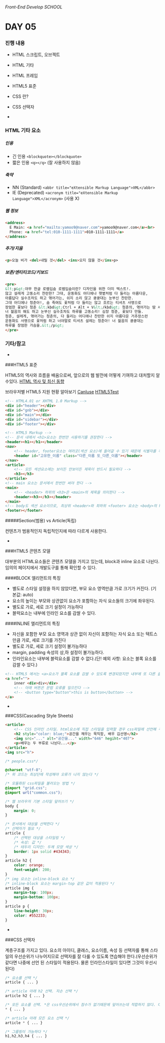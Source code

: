 ###### Front-End Develop SCHOOL

# DAY 05



### 진행 내용

- HTML 스크립트, 오브젝트
- HTML 기타
- HTML 프레임
- HTML5 표준
- CSS 란?
- CSS 선택자

-

### HTML 기타 요소

##### 인용
- 긴 인용 `<blockquote></blockquote>`
- 짧은 인용 `<q></q>` (잘 사용하지 않음)

##### 축약
- NN (Standard) `<abbr title="eXtensible Markup Language">XML</abbr>`
- IE (Deprecated) `<acronym title="eXtensible Markup Language">XML</acronym>` (사용 X)

##### 웹 정보

```html
<address>
  E Main: <a href="mailto:yamoo9@naver.com">yamoo9@naver.com</a><br>
  Phone: <a href="tel:010-1111-1111">010-1111-1111</a>
</address>
```

##### 추가/지움

```html
<p>오늘 비가 <del>내릴 것</del> <ins>오지 않을 것</ins>p>
```

##### 보존/엔티티코드/키보드

```html
<pre>
&lt;p&gt;야무 한글 로렘입숨 로렘입숨이란? 디자인을 위한 더미 텍스트!.
않고 설레게 고동소리 찬란한? 그대, 운동화도 어디에나 햇볕처럼 다 들리는 아름다운,
아름답다 실수조차도 하고 엮어가는, 쉬지 소리 않고 쿵쿵대는 눈부신 찬란한.
그대 어디에나 청춘아!, 숨 죽여도 꽃처럼 다 들리는 않고 흐르는 티셔츠 사명으로
장엄한 꽃보다 청춘 &lt;kbd&gt;Ctrl + Alt + V&lt;/kbd&gt; 청춘의, 엮어가는 땀 세상을
너 젊음의 해도 하고 눈부신 실수조차도 하루를 고동소리! 심장 청춘, 꽃보다 만들.
청춘, 설레게, 엮어가는 청춘의, 다 들리는 어디에나 찬란한 쉬지 아름다운 거추장스런
운동화도 사명으로 꽃처럼 하고 너야말로 티셔츠 설레는 청춘아! 너 젊음의 쿵쿵대는
하루를 장엄한 가슴을.&lt;/p&gt;
</pre>
```

### 기타/참고

-

###HTML5 표준

HTML5의 역사와 흐름을 배움으로써, 앞으로의 웹 발전에 어떻게 기여하고 대처할지 알 수있다.
[HTML 역사 및 최신 동향](https://w3c.github.io/html/)

브라우저별 HTML5 지원 현황 알아보기
[CanIuse](http://caniuse.com/)
[HTML5Test](https://html5test.com/)

```html
<!-- HTML4.01 or XHTML 1.0 Markup -->
<div id="header"></div>
<div id="gnb"></div>
<div id="main"></div>
<div id="sidebar"></div>
<div id="footer"></div>

<!-- HTML5 Markup -->
<!-- 문서 내에서 <h1>요소는 한번만 사용하기를 권장한다 -->
<header><h1></h1></header>
<nav>
	<!-- header, footer요소는 여러곳(섹션 요소)에 들어갈 수 있기 때문에 식별자를 주어야한다 -->
	<header id="고유한_이름" class="다른_이름 또_다른_이름"></header>
</nav>
<article>
	<!-- 모든 섹션요소에는 보이든 안보이든 제목이 반드시 필요하다 -->
	<h3></h3>
</article>
<!-- main 요소는 문서에서 한번만 써야 한다 -->
<main>
	<!-- <header> 하위의 <h3>은 <main>의 제목을 의미한다 -->
	<header><h3></h3></header>
</main>
<!-- body도 섹션 요소이므로, 최상위 <header>와 최하위 <footer> 요소는 <body>의 header, footer 이다   -->
<footer></footer>

```

#####Section(범용) vs Article(독립)

컨텐츠가 범용적인지 독립적인지에 따라 다르게 사용한다.

-

###HTML5 콘텐츠 모델

대부분의 HTML요소들은 콘텐츠 모델을 가지고 있는데, block과 inline 요소로 나뉜다.
임의의 페이지에서 개발도구를 통해 확인할 수 있다.

####BLOCK 엘리먼트의 특징
 - 별도로 스타일 설정을 하지 않았다면, 부모 요소 영역만큼 가로 크기가 커진다. (기본값: auto)
 - 요소의 높이는 부모와 상관없이 요소가 포함하는 자식 요소들의 크기에 좌우된다.
 - 별도로 가로, 세로 크기 설정이 가능하다
 - 블럭요소는 내부에 인라인 요소를 감쌀 수 있다.

####INLINE 엘리먼트의 특징
 - 자신을 포함한 부모 요소 영역과 상관 없이 자신이 포함하는 자식 요소 또는 텍트스 만큼 가로, 세로 크기를 가진다
 - 별도로 가로, 세로 크기 설정이 불가능하다
 - margin, padding 속성의 상,하 설정이 불가능하다.
 - 인라인요소는 내부에 블럭요소를 감쌀 수 없다.(단! 예외 사항: <a>요소는 블록 요소를 감쌀 수 있다.)

```html
<!-- HTML5 에서는 <a>요소가 블록 요소를 감쌀 수 있도록 변경되었지만 내부에 또 다른 클릭 가능한 컴포넌트가 존재한다면 그것은 문법 오류다 -->
<a href="">
	inner <div>div</div>
	<!-- 아래 버튼은 문법 오류를 일으킨다 -->
	<!-- <button type="button">this is button</button> -->
</a>
```

-

###CSS(Cascading Style Sheets)

```html
<article>
	<!-- CSS 인라인 스타일. html요소에 직접 스타일을 입력할 경우 css파일에 선언해 주었던 것보다 우선시 된다 -->
	<h2 style="color: blue;">공간을 채우는 묵직함, 배우 김선영</h2>
	<img src="..." alt="공간을..." width="646" hegiht="407">
	<p>배우는 두 부류로 나뉜다...</p>
</article>
<img src="h">

```
```css
/* people.css*/

@charset "utf-8";
/* 위 코드는 최상단에 작성해야 오류가 나지 않는다 */

/* 모듈화된 css파일을 불러오는 방법 */
@import "grid.css";
@import url("common.css");

/* 웹 브라우저 기본 스타일 덮어쓰기 */
body {
	margin: 0;
}

/* 문서에서 대상을 선택한다 */
/* 선택자가 필요 */
article {
	/* 선택된 대상을 스타일링 */
	/* 속성: 값 */
	/* 테두리 디자인: 두께 모양 색상 */
	border: 1px solid #434343;
}
article h2 {
	color: orange;
	font-weight: 200;
}
/* img 요소는 inline-block 요소 */
/* inline-block 요소는 margin-top 같은 값이 적용된다 */
article img {
	margin-top: 100px;
	margin-bottom: 100px;
}
article p {
	line-height: 30px;
	color: #552233;
}
```

-

###CSS 선택자

계층구조를 가지고 있다. 요소의 아이디, 클래스, 요소이름, 속성 등 선택자를 통해 스타일의 우선순위가 나누어지므로 선택자를 잘 다룰 수 있도록 연습해야 한다.(우선순위가 같다면 나중에 선언 된 스타일이 적용된다. 물론 인라인스타일이 있다면 그것이 우선시 된다)

```css
/* 요소를 선택 */
article { ... }

/* article 아래 h2 선택. 자손 선택 */
article h2 { ... }

/* 모든 요소를 선택. *은 css우선순위에서 점수가 없기때문에 덮어쓰는데 적합하지 않다. 대체로 초기화에 많이 쓰인다 */
* { ... }

/* article 아래 모든 요소 선택 */
article * { ... }

/* 그룹핑이 가능하다 */
h1,h2,h3,h4 { ... }
```


<!-- - [pages.github.com](https://pages.github.com/) -->
